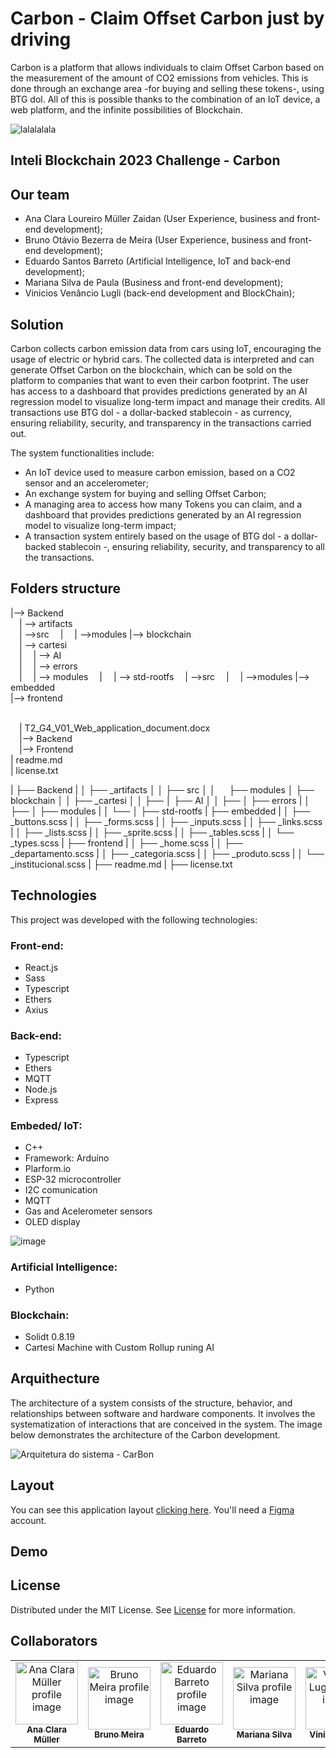 # Carbon - Claim Offset Carbon just by driving 
Carbon is a platform that allows individuals to claim Offset Carbon based on the measurement of the amount of CO2 emissions from vehicles. This is done through an exchange area -for buying and selling these tokens-, using BTG dol. All of this is possible thanks to the combination of an IoT device, a web platform, and the infinite possibilities of Blockchain.

![lalalalala](https://user-images.githubusercontent.com/99202282/236663803-7883aac4-2f93-41c0-b422-e922dcc6dd2d.png)


## Inteli Blockchain 2023 Challenge - Carbon

## Our team
- Ana Clara Loureiro Müller Zaidan (User Experience, business and front-end development);
- Bruno Otávio Bezerra de Meira (User Experience, business and front-end development);
- Eduardo Santos Barreto (Artificial Intelligence, IoT and back-end development);
- Mariana Silva de Paula (Business and front-end development);
- Vinicios Venâncio Lugli (back-end development and BlockChain);

## Solution
Carbon collects carbon emission data from cars using IoT, encouraging the usage of electric or hybrid cars. The collected data is interpreted and can generate Offset Carbon on the blockchain, which can be sold on the platform to companies that want to even their carbon footprint. The user has access to a dashboard that provides predictions generated by an AI regression model to visualize long-term impact and manage their credits. All transactions use BTG dol - a dollar-backed stablecoin - as currency, ensuring reliability, security, and transparency in the transactions carried out.

The system functionalities include:

- An IoT device used to measure carbon emission, based on a CO2 sensor and an accelerometer;
- An exchange system for buying and selling Offset Carbon;
- A managing area to access how many Tokens you can claim, and a dashboard that provides predictions generated by an AI regression model to visualize long-term impact;
- A transaction system entirely based on the usage of BTG dol - a dollar-backed stablecoin -, ensuring reliability, security, and transparency to all the transactions.

## Folders structure 
|--> Backend<br>
  &emsp;| --> artifacts <br>
  &emsp;| -->src
  &emsp;| &emsp;| -->modules
|--> blockchain<br>
  &emsp;| --> cartesi <br>
  &emsp;| &emsp;| --> AI <br>
  &emsp;| &emsp;| --> errors <br>
  &emsp;| &emsp;| --> modules
  &emsp;| &emsp;| --> std-rootfs
  &emsp;| -->src
  &emsp;| &emsp;| -->modules
|--> embedded<br>
|--> frontend<br>

  <br>
  &emsp;| T2_G4_V01_Web_application_document.docx<br>
  &emsp;|--> Backend<br>
  &emsp;|--> Frontend<br>
| readme.md<br>
| license.txt

  |  ├── Backend
  |  │   ├── _artifacts
  │  │   ├── src
  │  │   &emsp;  ├── modules
  │  ├── blockchain
  │  │   ├── _cartesi
  │  │   ├── │   ├── AI
  │  │   ├── │   ├── errors
  |  │   ├── │   ├── modules
  |  │   └── │   ├── std-rootfs
  |  ├── embedded
  |  │   ├── _buttons.scss
  |  │   ├── _forms.scss
  |  │   ├── _inputs.scss
  |  │   ├── _links.scss
  |  │   ├── _lists.scss
  |  │   ├── _sprite.scss
  |  │   ├── _tables.scss
  |  │   └── _types.scss
  |  ├── frontend
  |  │   ├── _home.scss
  |  │   ├── _departamento.scss
  |  │   ├── _categoria.scss
  |  │   ├── _produto.scss
  |  │   └── _institucional.scss
  |  ├── readme.md
  |  ├── license.txt

## Technologies

 This project was developed with the following technologies:
 
 ### Front-end:
 - React.js
 - Sass
 - Typescript
 - Ethers
 - Axius
 
 ### Back-end:
 - Typescript
 - Ethers
 - MQTT
 - Node.js
 - Express
 
 ### Embeded/ IoT:
 - C++
 - Framework: Arduíno
 - Plarform.io
 - ESP-32 microcontroller
 - I2C comunication
 - MQTT
 - Gas and Acelerometer sensors
 - OLED display
 
![image](https://user-images.githubusercontent.com/99264876/236664708-5c1daa32-f550-45a9-805e-ab8e991cc541.png)
 
 ### Artificial Intelligence:
 - Python
 
 ### Blockchain:
 - Solidt 0.8.19
 - Cartesi Machine with Custom Rollup runing AI

## Arquithecture
The architecture of a system consists of the structure, behavior, and relationships between software and hardware components. It involves the systematization of interactions that are conceived in the system. The image below demonstrates the architecture of the Carbon development.

![Arquitetura do sistema - CarBon](https://user-images.githubusercontent.com/40807526/236663082-5f4241c2-eced-447b-ae16-1570f060f854.png)

## Layout

You can see this application layout  [clicking here](https://www.figma.com/file/NimQTWAvXkrCFHNCByUp3g/Frontend---CarBon?type=design&node-id=0%3A1&t=JYX38XFl5vKz2shA-1). You'll need a  [Figma](https://www.figma.com/)  account.

## Demo


## License

Distributed under the MIT License. See [License](https://github.com/hackathon-blockchain-inteli/car-bon-project/blob/main/LICENSE) for more information.

## Collaborators 
<table>
  <tr>
    <td align="center">
      <a href="https://www.linkedin.com/in/ana-clara-loureiro-muller-zaidan/">
        <img src="https://media.licdn.com/dms/image/C4E03AQFESfiDsz5Reg/profile-displayphoto-shrink_800_800/0/1646850304947?e=1688601600&v=beta&t=ZjRBXNdeJ_yFPBBZ_b0cX9ly3eWj41qfTrhmCfsCt_U" width="100px;" alt="Ana Clara Müller profile image"/><br>
        <sub>
          <b>Ana Clara Müller</b>
        </sub>
      </a>
    </td>
    <td align="center">
      <a href="https://www.linkedin.com/in/bruno-omeira/">
        <img src="https://avatars.githubusercontent.com/u/99202553?v=4" width="100px;" alt="Bruno Meira profile image"/><br>
        <sub>
          <b>Bruno Meira</b>
        </sub>
      </a>
    </td>
    <td align="center">
      <a href="https://www.linkedin.com/in/eduardosbarreto/">
        <img src="https://media.licdn.com/dms/image/D4D03AQHcmdXszbRiEA/profile-displayphoto-shrink_400_400/0/1674764013909?e=1688601600&v=beta&t=SlwqWDqdgfXin1SxXfs1JJ7r122Y6bOJtch5T9hcfpk" width="100px;" alt="Eduardo Barreto profile image"/><br>
        <sub>
          <b>Eduardo Barreto</b>
        </sub>
      </a>
    </td>
    <td align="center">
      <a href="https://www.linkedin.com/in/mariana-silva-paula/">
        <img src="https://media.licdn.com/dms/image/C4D03AQHSps6wu6sSFg/profile-displayphoto-shrink_800_800/0/1653334808256?e=1688601600&v=beta&t=4ERwwYt_J7oHodDMj_yrqdNFa-tV5zxSFw8cJ4WtG2Y" width="100px;" alt="Mariana Silva profile image"/><br>
        <sub>
          <b>Mariana Silva</b>
        </sub>
      </a>
    </td>
    <td align="center">
      <a href="https://www.linkedin.com/in/vinicioslugli/">
        <img src="https://media.licdn.com/dms/image/C4D03AQG_4HA0i2JZ9g/profile-displayphoto-shrink_800_800/0/1615483031781?e=1688601600&v=beta&t=lEg0U8P_N5dQneZYdBBJYI-7FjhztQAyBTpZDw2EnuM" width="100px;" alt="Vinicios Lugli profile image"/><br>
        <sub>
          <b>Vinicios Lugli</b>
        </sub>
      </a>
    </td>
  </tr>
</table>
